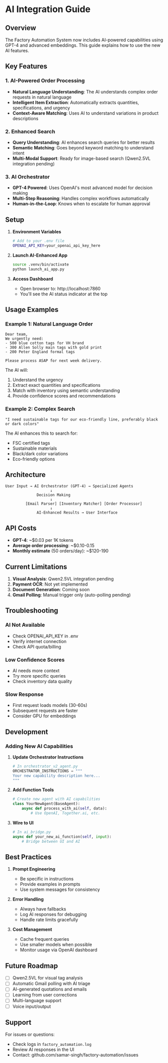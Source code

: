 # AI Integration Guide

## Overview

The Factory Automation System now includes AI-powered capabilities using GPT-4 and advanced embeddings. This guide explains how to use the new AI features.

## Key Features

### 1. AI-Powered Order Processing
- **Natural Language Understanding**: The AI understands complex order requests in natural language
- **Intelligent Item Extraction**: Automatically extracts quantities, specifications, and urgency
- **Context-Aware Matching**: Uses AI to understand variations in product descriptions

### 2. Enhanced Search
- **Query Understanding**: AI enhances search queries for better results
- **Semantic Matching**: Goes beyond keyword matching to understand intent
- **Multi-Modal Support**: Ready for image-based search (Qwen2.5VL integration pending)

### 3. AI Orchestrator
- **GPT-4 Powered**: Uses OpenAI's most advanced model for decision making
- **Multi-Step Reasoning**: Handles complex workflows automatically
- **Human-in-the-Loop**: Knows when to escalate for human approval

## Setup

1. **Environment Variables**
   ```bash
   # Add to your .env file
   OPENAI_API_KEY=your_openai_api_key_here
   ```

2. **Launch AI-Enhanced App**
   ```bash
   source .venv/bin/activate
   python launch_ai_app.py
   ```

3. **Access Dashboard**
   - Open browser to: http://localhost:7860
   - You'll see the AI status indicator at the top

## Usage Examples

### Example 1: Natural Language Order
```
Dear team,
We urgently need:
- 500 blue cotton tags for VH brand
- 300 Allen Solly main tags with gold print
- 200 Peter England formal tags

Please process ASAP for next week delivery.
```

The AI will:
1. Understand the urgency
2. Extract exact quantities and specifications
3. Match with inventory using semantic understanding
4. Provide confidence scores and recommendations

### Example 2: Complex Search
```
"I need sustainable tags for our eco-friendly line, preferably black or dark colors"
```

The AI enhances this to search for:
- FSC certified tags
- Sustainable materials
- Black/dark color variations
- Eco-friendly options

## Architecture

```
User Input → AI Orchestrator (GPT-4) → Specialized Agents
                    ↓
              Decision Making
                    ↓
         [Email Parser] [Inventory Matcher] [Order Processor]
                    ↓
              AI-Enhanced Results → User Interface
```

## API Costs

- **GPT-4**: ~$0.03 per 1K tokens
- **Average order processing**: ~$0.10-0.15
- **Monthly estimate** (50 orders/day): ~$120-190

## Current Limitations

1. **Visual Analysis**: Qwen2.5VL integration pending
2. **Payment OCR**: Not yet implemented
3. **Document Generation**: Coming soon
4. **Gmail Polling**: Manual trigger only (auto-polling pending)

## Troubleshooting

### AI Not Available
- Check OPENAI_API_KEY in .env
- Verify internet connection
- Check API quota/billing

### Low Confidence Scores
- AI needs more context
- Try more specific queries
- Check inventory data quality

### Slow Response
- First request loads models (30-60s)
- Subsequent requests are faster
- Consider GPU for embeddings

## Development

### Adding New AI Capabilities

1. **Update Orchestrator Instructions**
   ```python
   # In orchestrator_v2_agent.py
   ORCHESTRATOR_INSTRUCTIONS = """
   Your new capability description here...
   """
   ```

2. **Add Function Tools**
   ```python
   # Create new agent with AI capabilities
   class YourNewAgent(BaseAgent):
       async def process_with_ai(self, data):
           # Use OpenAI, Together.ai, etc.
   ```

3. **Wire to UI**
   ```python
   # In ai_bridge.py
   async def your_new_ai_function(self, input):
       # Bridge between UI and AI
   ```

## Best Practices

1. **Prompt Engineering**
   - Be specific in instructions
   - Provide examples in prompts
   - Use system messages for consistency

2. **Error Handling**
   - Always have fallbacks
   - Log AI responses for debugging
   - Handle rate limits gracefully

3. **Cost Management**
   - Cache frequent queries
   - Use smaller models when possible
   - Monitor usage via OpenAI dashboard

## Future Roadmap

- [ ] Qwen2.5VL for visual tag analysis
- [ ] Automatic Gmail polling with AI triage
- [ ] AI-generated quotations and emails
- [ ] Learning from user corrections
- [ ] Multi-language support
- [ ] Voice input/output

## Support

For issues or questions:
- Check logs in `factory_automation.log`
- Review AI responses in the UI
- Contact: github.com/samar-singh/factory-automation/issues